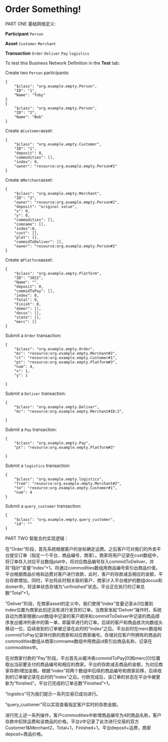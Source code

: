 # Order Something!

PART ONE 基础网络定义:

**Participant**
`Person`

**Asset**
`Customer`
`Merchant`

**Transaction**
`Order`
`Deliver`
`Pay`
`logistics`

To test this Business Network Definition in the **Test** tab:

Create two `Person` participants:

```
{
    "$class": "org.example.empty.Person",
    "ID": "1",
    "Name": "Toby"
}
{
    "$class": "org.example.empty.Person",
    "ID": "2",
    "Name": "Bob"
}
```

Create a`Customer`asset:

```
{
    "$class": "org.example.empty.Customer",
    "ID": "1",
    "deposit": 0,
    "commodities": [],
    "index": 0,
    "owner": "resource:org.example.empty.Person#1"
}
```

Create a`Merchant`asset:

```
{
    "$class": "org.example.empty.Merchant",
    "ID": "2",
    "owner": "resource:org.example.empty.Person#2",
    "deposit": "original value",
    "x": 0,
    "y": 0,
    "commodities": [],
    "comname": [],
    "index":0,
    "cust": [],
    "plat": [],
    "commidToDeliver": [],
    "owner": "resource:org.example.empty.Person#2"
}
```

Create a`Platform`asset:

```
{
    "$class": "org.example.empty.Platform",
    "ID": "3822",
    "Name": "",
    "deposit": 0,
    "commidToPay": [],
    "index": 0,
    "Total": 0,
    "Finish": 0,
    "domer": [],
    "docus": [],
    "state": [],
    "merc": []
}
```


Submit a `Order` transaction:

```
{
    "$class": "org.example.empty.Order",
    "mc": "resource:org.example.empty.Merchant#2",
    "ct": "resource:org.example.empty.Customer#1",
    "pt": "resource:org.example.empty.Platform#3",
    "num": 4,
    "x": 1,
    "y": 1
    
}
```

Submit a `Deliver` transaction:

```
{
    "$class": "org.example.empty.Deliver",
    "mc": "resource:org.example.empty.Merchant#ID:2",

}
```

Submit a `Pay` transaction:

```
{
    "$class": "org.example.empty.Pay",
    "pt": "resource:org.example.empty.Platform#3"

}
```

Submit a `logistics` transaction:

```
{
    "$class": "org.example.empty.logistics",
    "from": "resource:org.example.empty.Merchant#2",
    "to": "resource:org.example.empty.Customer#1",
    "num": 4
}
```

Submit a `query_customer` transaction:

```
{
    "$class": "org.example.empty.query_customer",
    "id": ""
}
```

PART TWO 智能合约实现逻辑：

在“Order”阶段，首先系统根据客户的坐标确定运费。之后客户可对我们的外卖平台提交订单（指定一个平台、商品编号、商家）。商家将用户记录在cust数组中，将订单存入对应平台数组plat中，将对应商品编号存入commidToDeliver，并将“指针”变量“index”+1。将通过commodities数组用商品编号索引出商品价值，平台根据商品价格和运费对客户进行收款，此时，客户的存款减去相应的金额，平台存款增加。同时，平台将此时相关联的客户、商家计入平台维护的数组docus和domer中，将该单状态存储为“unfinished”状态。平台正在执行的订单总数“Total”+1。

"Deliver"阶段，在商家asset的定义中，我们使用“index”变量记录从0位置到index位置为商家此刻还没有进行发货的订单。当商家发起“Deliver”操作时，系统自动为商家根据cust数组中记录的客户顺序和commidToDeliver中记录的商品顺序发出缓冲列表中的第一单，即最早进行的订单。后续的客户和商品依次向数组头移动一位，后续收到的订单被记录在此时的“index”之后。平台此时在merc数组和commidToPay记录待付款的商家和对应商家编号。存储对应客户所拥有的商品的commodities数组从商家comname数组中用商品id索引出商品名称，记录在commodities中。

在对商家付款的“Pay”阶段，平台首先从缓冲表commidToPay[0]和merc[0]位置取出当前要支付的商品编号和相应的商家。平台的存款减去商品的金额，为对应商家存款t增加金额。根据“index”将两个数组中后续的商品编号和商家前移，后续收到的订单被记录在此时的“index”之后。付款完成后，该订单的状态在平台中被更新为“finished”。平台已完成的订单总数“Finished”+1。

“logistics”可为我们提示一系列交易已成功进行。

“query_customer”可以实现查看指定客户实时的存款金额。

进行完上述一系列操作，客户commodities中新增商品编号为4的商品名称，客户存款中扣除运费和该商品的价格。平台z中记录了此次进行交易的双方Customer1&Merchant2，Total+1，Finished+1。平台deposit+运费，商家deposit+商品价格。


